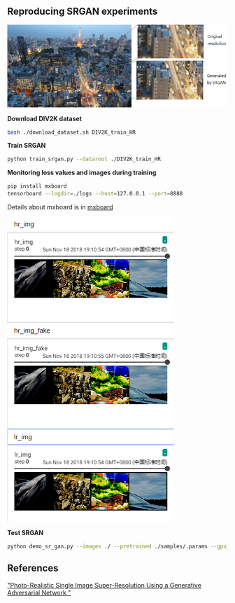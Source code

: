 ## Reproducing SRGAN experiments

![images](pred.png "images ")

**Download DIV2K dataset**
```bash
bash ./download_dataset.sh DIV2K_train_HR
```

**Train SRGAN**
```bash
python train_srgan.py --dataroot ./DIV2K_train_HR
```

**Monitoring loss values and images during training**
```bash
pip install mxboard
tensorboard --logdir=./logs --host=127.0.0.1 --port=8888
```
Details about mxboard is in [mxboard](https://github.com/awslabs/mxboard)

![images](images.png "images during training")

**Test SRGAN**

```bash
python demo_sr_gan.py --images ./ --pretrained ./samples/.params --gpu_id -1
```

## References
["Photo-Realistic Single Image Super-Resolution Using a Generative Adversarial Network
"](https://arxiv.org/abs/1609.04802)